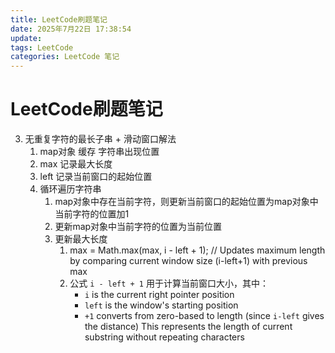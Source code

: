 ```yaml
---
title: LeetCode刷题笔记
date: 2025年7月22日 17:38:54
update:
tags: LeetCode
categories: LeetCode 笔记
---
```

# LeetCode刷题笔记
  3. 无重复字符的最长子串
    + 滑动窗口解法
      1. map对象 缓存 字符串出现位置
      2. max 记录最大长度
      3. left 记录当前窗口的起始位置
      4. 循环遍历字符串
         1. map对象中存在当前字符，则更新当前窗口的起始位置为map对象中当前字符的位置加1
         2. <!-- map对象中不存在当前字符，则 -->更新map对象中当前字符的位置为当前位置
         3. 更新最大长度
            1. max = Math.max(max, i - left + 1); // Updates maximum length by comparing current window size (i-left+1) with previous max
            2. 公式 `i - left + 1` 用于计算当前窗口大小，其中：
               - `i` is the current right pointer position
               - `left` is the window's starting position
               - `+1` converts from zero-based to length (since `i-left` gives the distance)
               This represents the length of current substring without repeating characters
